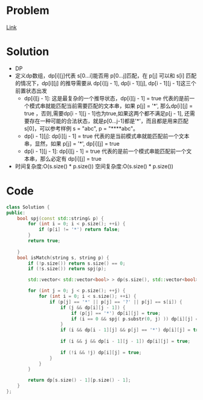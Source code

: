 # Problem
[Link](https://leetcode-cn.com/problems/wildcard-matching/)

# Solution

* DP
* 定义dp数组，dp[i][j]代表 s[0...i]能否用 p[0...j]匹配，在 p[j] 可以和 s[i] 匹配的情况下，dp[i][j] 的推导需要从 dp[i][j - 1], dp[i - 1][j], dp[i - 1][j - 1]这三个前置状态出发
    * dp[i][j - 1]: 这是最复杂的一个推导状态，dp[i][j - 1] = true 代表的是前一个模式串就能匹配当前需要匹配的文本串，如果 p[j] = '\*', 那么dp[i][j] = true ，否则,需要dp[i - 1][j - 1]也为true,如果这两个都不满足p[j - 1], 还需要存在一种可能的合法状态，就是p[0...j-1]都是'\*'，而且都是用来匹配s[0]，可以参考样例 s = "abc", p = "****abc"。
    * dp[i - 1][j]: dp[i][j - 1] = true 代表的是当前模式串就能匹配前一个文本串，显然，如果 p[j] = '\*', dp[i][j] = true
    * dp[i - 1][j - 1]: dp[i][j - 1] = true 代表的是前一个模式串能匹配前一个文本串，那么必定有 dp[i][j] = true
* 时间复杂度:O(s.size() * p.size()) 空间复杂度:O(s.size() * p.size())

# Code
```cpp
class Solution {
public:
    bool spj(const std::string& p) {
        for (int i = 0; i < p.size(); ++i) {
            if (p[i] != '*') return false;
        }
        return true;
        
    }
    bool isMatch(string s, string p) {
        if (!p.size()) return s.size() == 0;
        if (!s.size()) return spj(p);

        std::vector< std::vector<bool> > dp(s.size(), std::vector<bool>(p.size(), false));

        for (int j = 0; j < p.size(); ++j) {
            for (int i = 0; i < s.size(); ++i) {
                if (p[j] == '*' || p[j] == '?' || p[j] == s[i]) {
                    if (j && dp[i][j - 1]) {
                        if (p[j] == '*') dp[i][j] = true;
                        if (i == 0 && spj( p.substr(0, j) )) dp[i][j] = true;
                    }
                    if (i && dp[i - 1][j] && p[j] == '*') dp[i][j] = true;
                        
                    if (i && j && dp[i - 1][j - 1]) dp[i][j] = true;
                        
                    if (!i && !j) dp[i][j] = true;
                }
            }
        }

        return dp[s.size() - 1][p.size() - 1];
    }
};
```